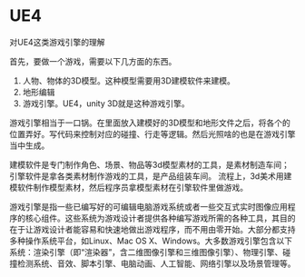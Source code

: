 # UE4

对UE4这类游戏引擎的理解



首先，要做一个游戏，需要以下几方面的东西。

1. 人物、物体的3D模型。这种模型需要用3D建模软件来建模。
2. 地形编辑
3. 游戏引擎。UE4，unity 3D就是这种游戏引擎。

游戏引擎相当于一口锅。在里面放入建模好的3D模型和地形文件之后，将各个的位置弄好。写代码来控制对应的碰撞、行走等逻辑。然后光照啥的也是在游戏引擎当中生成。

建模软件是专门制作角色、场景、物品等3d模型素材的工具，是素材制造车间；引擎软件是拿各类素材制作游戏的工具，是产品组装车间。
流程上，3d美术用建模软件制作模型素材，然后程序员拿模型素材在引擎软件里做游戏。

游戏引擎是指一些已编写好的可编辑电脑游戏系统或者一些交互式实时图像应用程序的核心组件。这些系统为游戏设计者提供各种编写游戏所需的各种工具，其目的在于让游戏设计者能容易和快速地做出游戏程序，而不用由零开始。大部分都支持多种操作系统平台，如Linux、Mac OS X、Windows。大多数游戏引擎包含以下系统：渲染引擎（即“渲染器”，含二维图像引擎和三维图像引擎）、物理引擎、碰撞检测系统、音效、脚本引擎、电脑动画、人工智能、网络引擎以及场景管理等。
